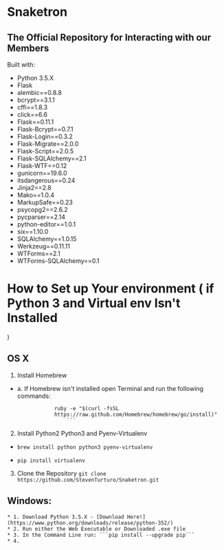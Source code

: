 # Snaketron
## The Official Repository for Interacting with our Members

Built with:
* Python 3.5.X
* Flask
* alembic==0.8.8
* bcrypt==3.1.1
* cffi==1.8.3
* click==6.6
* Flask==0.11.1
* Flask-Bcrypt==0.7.1
* Flask-Login==0.3.2
* Flask-Migrate==2.0.0
* Flask-Script==2.0.5
* Flask-SQLAlchemy==2.1
* Flask-WTF==0.12
* gunicorn==19.6.0
* itsdangerous==0.24
* Jinja2==2.8
* Mako==1.0.4
* MarkupSafe==0.23
* psycopg2==2.6.2
* pycparser==2.14
* python-editor==1.0.1
* six==1.10.0
* SQLAlchemy==1.0.15
* Werkzeug==0.11.11
* WTForms==2.1
* WTForms-SQLAlchemy==0.1 


# How to Set up Your environment ( if Python 3 and Virtual env Isn't Installed
)

## OS X
1. Install Homebrew
  * a. If Homebrew isn't installed open Terminal and run the following
      commands:

      ```
                  ruby -e "$(curl -fsSL
                  https://raw.github.com/Homebrew/homebrew/go/install)"
                      ```

2. Install Python2 Python3 and Pyenv-Virtualenv
  * ```brew install python python3 pyenv-virtualenv```

  * `pip install virtualenv`

3. Clone the Repository
  ```git clone https://github.com/StevenTurturo/Snaketron.git```

  ## Windows:
    * 1. Download Python 3.5.X - [Download Here!](https://www.python.org/downloads/release/python-352/)
    * 2. Run either the Web Executable or Downloaded .exe file
    * 3. In the Command Line run: ```pip install --upgrade pip```
    * 4.
